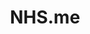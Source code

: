 ---
hackday: 10-london
links:
  website: http://nhs.me
summary: A way for all NHS stakeholders to view relevant patient data, NHS.me is an
  interface for patients as well as healthcare professionals, unifying all aspects
  of patient care into one system.
team:
- '@sean_harbison'
- '@lachenmayer'
- '@EmMoiii'
title: NHS.me
---